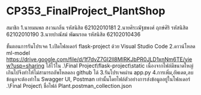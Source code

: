# CP353_FinalProject_PlantShop
สมาชิก
1.นายมนพล  สงวนกลิ่น         รหัสนิสิต 62102010181
2.นายศิระณัฐชพงศ์   ฤกษ์ศิริ     รหัสนิสิต 62102010190
3.นายปาณัสม์ พัฒนรอด       รหัสนิสิต 62102010436

ขั้นตอนการรันโปรเจค
1.เปิดโฟลเดอร์ flask-project ด้วย Visual Studio Code
2.ดาวน์โหลด ml-model https://drive.google.com/file/d/1f7dvZ7GI2ll8MIRKJbPR0JLD1xnNm6TE/view?usp=sharing ใส้ไว้ใน .\Final Project\flask-project\static เนื่องจากไฟล์มีขนาดใหญ่เกินไปจึงทำให้ไม่สามารถอัพโหลดลง github ได้ 
3.รันโปรเจคผ่าน app.py
4.การเพิ่ม,อัพเดต,ลบ ข้อมูลจะต้องทำใน Swagger UI, Postman เท่านั้นโดยไฟล์ตัวอย่างการส่งข้อมูลอยู่ในโฟลเดอร์ .\Final Project\ ชื่อไฟล์ Plant.postman_collection.json
